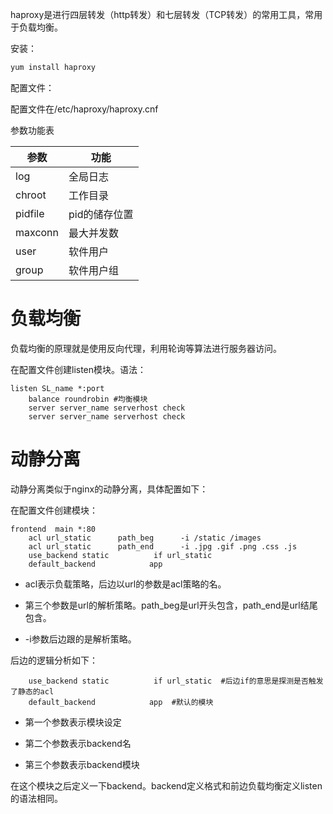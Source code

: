haproxy是进行四层转发（http转发）和七层转发（TCP转发）的常用工具，常用于负载均衡。

安装：

```bash
yum install haproxy
```

配置文件：

配置文件在/etc/haproxy/haproxy.cnf

参数功能表


| 参数 | 功能 |
|----------|----------|
| log | 全局日志 |
|chroot|工作目录|
|pidfile|pid的储存位置|
|maxconn|最大并发数|
|user|软件用户|
|group|软件用户组|

# 负载均衡

负载均衡的原理就是使用反向代理，利用轮询等算法进行服务器访问。

在配置文件创建listen模块。语法：

```
listen SL_name *:port
    balance roundrobin #均衡模块
    server server_name serverhost check
    server server_name serverhost check
```

# 动静分离

动静分离类似于nginx的动静分离，具体配置如下：

在配置文件创建模块：

```
frontend  main *:80
    acl url_static      path_beg      -i /static /images
    acl url_static      path_end      -i .jpg .gif .png .css .js 
    use_backend static          if url_static 
    default_backend            app 
```

* acl表示负载策略，后边以url的参数是acl策略的名。

* 第三个参数是url的解析策略。path_beg是url开头包含，path_end是url结尾包含。

* -i参数后边跟的是解析策略。

后边的逻辑分析如下：

```
    use_backend static          if url_static  #后边if的意思是探测是否触发了静态的acl
    default_backend            app  #默认的模块
```

* 第一个参数表示模块设定

* 第二个参数表示backend名

* 第三个参数表示backend模块

在这个模块之后定义一下backend。backend定义格式和前边负载均衡定义listen的语法相同。



